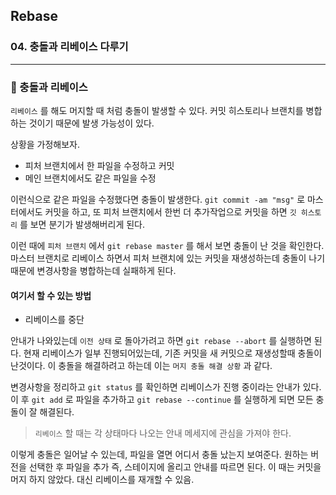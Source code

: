 ## Rebase

### 04. 충돌과 리베이스 다루기

---

### 📌 충돌과 리베이스

`리베이스` 를 해도 머지할 때 처럼 충돌이 발생할 수 있다. 커밋 히스토리나 브랜치를 병합하는 것이기 때문에 발생 가능성이 있다.

상황을 가정해보자.

- 피처 브랜치에서 한 파일을 수정하고 커밋
- 메인 브랜치에서도 같은 파일을 수정

이런식으로 같은 파일을 수정했다면 충돌이 발생한다.
`git commit -am "msg"` 로 마스터에서도 커밋을 하고, 또 피처 브랜치에서 한번 더 추가작업으로 커밋을 하면 `깃 히스토리` 를 보면 분기가 발생해버리게 된다.

이런 때에 `피처 브랜치` 에서 `git rebase master` 를 해서 보면 충돌이 난 것을 확인한다.
마스터 브랜치로 리베이스 하면서 피처 브랜치에 있는 커밋을 재생성하는데 충돌이 나기 때문에 변경사항을 병합하는데 실패하게 된다.

#### 여기서 할 수 있는 방법

- 리베이스를 중단

안내가 나와있는데 `이전 상태` 로 돌아가려고 하면 `git rebase --abort` 를 실행하면 된다. 현재 리베이스가 일부 진행되어있는데, 기존 커밋을 새 커밋으로 재생성할때 충돌이 난것이다.
이 충돌을 해결하려고 하는데 이는 `머지 충돌 해결 상황` 과 같다.

변경사항을 정리하고 `git status` 를 확인하면 리베이스가 진행 중이라는 안내가 있다. 이 후 `git add` 로 파일을 추가하고 `git rebase --continue` 를 실행하게 되면 모든 충돌이 잘 해결된다.

> `리베이스` 할 때는 각 상태마다 나오는 안내 메세지에 관심을 가져야 한다.

이렇게 충돌은 일어날 수 있는데, 파일을 열면 어디서 충돌 났는지 보여준다. 원하는 버전을 선택한 후 파일을 추가 즉, 스테이지에 올리고 안내를 따르면 된다.
이 때는 커밋을 머지 하지 않았다. 대신 리베이스를 재개할 수 있음.
